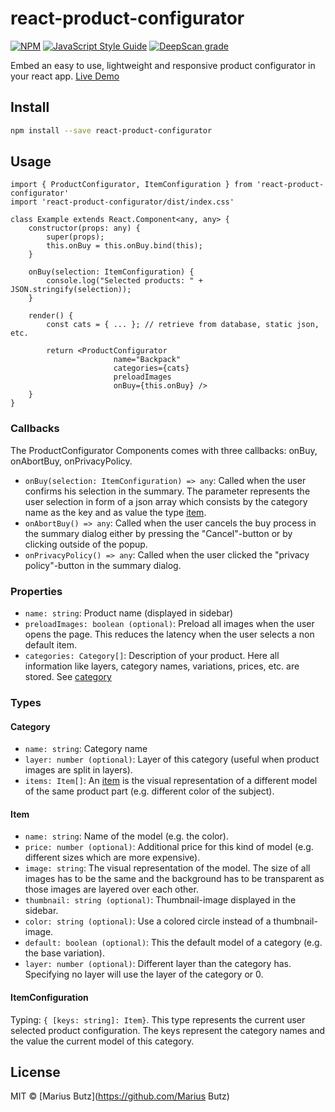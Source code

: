 # react-product-configurator

[![NPM](https://img.shields.io/npm/v/react-product-configurator.svg)](https://www.npmjs.com/package/react-product-configurator) [![JavaScript Style Guide](https://img.shields.io/badge/code_style-standard-brightgreen.svg)](https://standardjs.com) [![DeepScan grade](https://deepscan.io/api/teams/10967/projects/14096/branches/253069/badge/grade.svg?token=a1fa0980263b30233c0ddf1e9c3ed778290db2ee)](https://deepscan.io/dashboard#view=project&tid=10967&pid=14096&bid=253069)

Embed an easy to use, lightweight and responsive product configurator in your react app. [Live Demo](http://projects.marius-butz.de/react-product-configurator)
## Install

```bash
npm install --save react-product-configurator
```

## Usage

```tsx
import { ProductConfigurator, ItemConfiguration } from 'react-product-configurator'
import 'react-product-configurator/dist/index.css'

class Example extends React.Component<any, any> {
    constructor(props: any) {
        super(props);
        this.onBuy = this.onBuy.bind(this);
    }

    onBuy(selection: ItemConfiguration) {
        console.log("Selected products: " + JSON.stringify(selection));
    }

    render() {
        const cats = { ... }; // retrieve from database, static json, etc.

        return <ProductConfigurator
                       name="Backpack"
                       categories={cats}
                       preloadImages
                       onBuy={this.onBuy} />
    }
}
```

### Callbacks
The ProductConfigurator Components comes with three callbacks: onBuy, onAbortBuy, onPrivacyPolicy.
* ```onBuy(selection: ItemConfiguration) => any```: Called when the user confirms his selection in the summary. The parameter represents the user selection in form of a json array which consists by the category name as the key and as value the type [item](#item).
* ```onAbortBuy() => any```: Called when the user cancels the buy process in the summary dialog either by pressing the "Cancel"-button or by clicking outside of the popup.
* ```onPrivacyPolicy() => any```: Called when the user clicked the "privacy policy"-button in the summary dialog.

### Properties
* ```name: string```: Product name (displayed in sidebar)
* ```preloadImages: boolean (optional)```: Preload all images when the user opens the page. This reduces the latency when the user selects a non default item.
* ```categories: Category[]```: Description of your product. Here all information like layers, category names, variations, prices, etc. are stored. See [category](#category)

### Types
#### Category
* ```name: string```: Category name
* ```layer: number (optional)```: Layer of this category (useful when product images are split in layers).
* ```items: Item[]```: An [item](#item) is the visual representation of a different model of the same product part (e.g. different color of the subject).

#### Item
* ```name: string```: Name of the model (e.g. the color).
* ```price: number (optional)```: Additional price for this kind of model (e.g. different sizes which are more expensive).
* ```image: string```: The visual representation of the model. The size of all images has to be the same and the background has to be transparent as those images are layered over each other.
* ```thumbnail: string (optional)```: Thumbnail-image displayed in the sidebar.
* ```color: string (optional)```: Use a colored circle instead of a thumbnail-image.
* ```default: boolean (optional)```: This the default model of a category (e.g. the base variation).
* ```layer: number (optional)```: Different layer than the category has. Specifying no layer will use the layer of the category or 0.

#### ItemConfiguration
Typing: ```{ [keys: string]: Item}```. This type represents the current user selected product configuration. The keys represent the category names and the value the current model of this category.


## License

MIT © [Marius Butz](https://github.com/Marius Butz)

